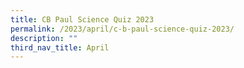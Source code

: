 ```yaml
---
title: CB Paul Science Quiz 2023
permalink: /2023/april/c-b-paul-science-quiz-2023/
description: ""
third_nav_title: April
---
```

